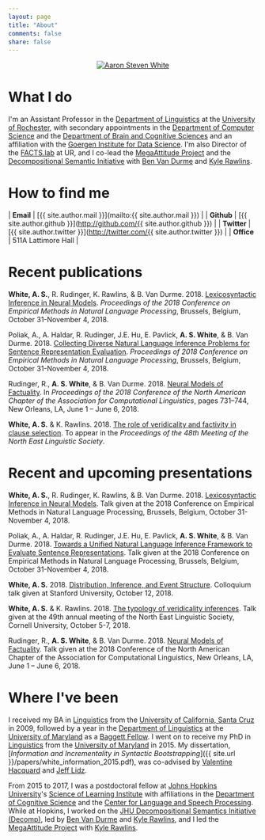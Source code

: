 ```yaml
---
layout: page
title: "About"
comments: false
share: false
---
```


<center>
<a href="http://aaronstevenwhite.io"><img class="people" alt="Aaron Steven White" src="assets/img/aaron-white.jpg" srcset="assets/img/aaron-white.jpg" /></a>
</center>

# What I do

I'm an Assistant Professor in the [Department of Linguistics](http://www.sas.rochester.edu/lin/index.html) at the [University of Rochester](https://www.rochester.edu/), with secondary appointments in the [Department of Computer Science](https://www.cs.rochester.edu/) and the [Department of Brain and Cognitive Sciences](http://www.sas.rochester.edu/bcs/) and an affiliation with the [Goergen Institute for Data Science](http://www.sas.rochester.edu/dsc/). I'm also Director of the [FACTS.lab](http://factslab.io) at UR, and I co-lead the [MegaAttitude Project](http://megaattitude.io) and the [Decompositional Semantic Initiative](http://decomp.io) with [Ben Van Durme](http://www.cs.jhu.edu/~vandurme/) and [Kyle Rawlins](http://sites.krieger.jhu.edu/rawlins/).

# How to find me

| **Email**    | [{{ site.author.mail }}](mailto:{{ site.author.mail }})                           |
| **Github**   | [{{ site.author.github }}](http://github.com/{{ site.author.github }})              |
| **Twitter**  | [{{ site.author.twitter }}](http://twitter.com/{{ site.author.twitter }})           |
| **Office**   | 511A Lattimore Hall                                                                 |

# Recent publications

**White, A. S.**, R. Rudinger, K. Rawlins, & B. Van Durme. 2018. [Lexicosyntactic Inference in Neural Models](http://aclweb.org/anthology/D18-1501). _Proceedings of the 2018 Conference on Empirical Methods in Natural Language Processing_, Brussels, Belgium, October 31-November 4, 2018.

Poliak, A., A. Haldar, R. Rudinger, J.E. Hu, E. Pavlick, **A. S. White**, & B. Van Durme. 2018. [Collecting Diverse Natural Language Inference Problems for Sentence Representation Evaluation](http://aclweb.org/anthology/D18-1007). _Proceedings of 2018 Conference on Empirical Methods in Natural Language Processing_, Brussels, Belgium, October 31-November 4, 2018.

Rudinger, R., **A. S. White**, & B. Van Durme. 2018. [Neural Models of Factuality](http://aclweb.org/anthology/N18-1067). In _Proceedings of the 2018 Conference of the North American Chapter of the Association for Computational Linguistics_, pages 731–744, New Orleans, LA, June 1 – June 6, 2018.

**White, A. S.** & K. Rawlins. 2018. [The role of veridicality and factivity in clause selection](papers/white_role_2018.pdf). To appear in the *Proceedings of the 48th Meeting of the North East Linguistic Society*.

# Recent and upcoming presentations

**White, A. S.**, R. Rudinger, K. Rawlins, & B. Van Durme. 2018. [Lexicosyntactic Inference in Neural Models](presentations/slides/white_emnlp2018_lexicosyntactic_slides.pptx). Talk given at the 2018 Conference on Empirical Methods in Natural Language Processing, Brussels, Belgium, October 31-November 4, 2018.

Poliak, A., A. Haldar, R. Rudinger, J.E. Hu, E. Pavlick, **A. S. White**, & B. Van Durme. 2018. [Towards a Unified Natural Language Inference Framework to Evaluate Sentence Representations](https://arxiv.org/pdf/1804.08207). Talk given at the 2018 Conference on Empirical Methods in Natural Language Processing, Brussels, Belgium, October 31-November 4, 2018.

**White, A. S.** 2018. [Distribution, Inference, and Event Structure](presentations/slides/white_stanford_colloq_slides.pdf). Colloquium talk given at Stanford University, October 12, 2018.

**White, A. S.** & K. Rawlins. 2018. [The typology of veridicality inferences](presentations/slides/white_nels49_slides.pdf). Talk given at the 49th annual meeting of the North East Linguistic Society, Cornell University, October 5-7, 2018.

Rudinger, R., **A. S. White**, & B. Van Durme. 2018. [Neural Models of Factuality](presentations/slides/rudinger_naacl2018_slides.pdf). Talk given at the 2018 Conference of the North American Chapter of the Association for Computational Linguistics, New Orleans, LA, June 1 – June 6, 2018.

# Where I've been

I received my BA in [Linguistics](http://linguistics.ucsc.edu/) from the [University of California, Santa Cruz](http://ucsc.edu/) in 2009, followed by a year in the [Department of Linguistics](http://ling.umd.edu/) at the [University of Maryland](http://umd.edu/) as a [Baggett Fellow](http://ling.umd.edu/baggett/). I went on to receive my PhD in [Linguistics](http://ling.umd.edu/) from the [University of Maryland](http://umd.edu/) in 2015. My dissertation, [_Information and Incrementality in Syntactic Bootstrapping_]({{ site.url }}/papers/white_information_2015.pdf), was co-advised by [Valentine Hacquard](http://ling.umd.edu/~hacquard/) and [Jeff Lidz](http://ling.umd.edu/~jlidz/).

From 2015 to 2017, I was a postdoctoral fellow at [Johns Hopkins University](http://jhu.edu)'s [Science of Learning Institute](http://scienceoflearning.jhu.edu/) with affiliations in the [Department of Cognitive Science](http://cogsci.jhu.edu/) and the [Center for Language and Speech Processing](http://www.clsp.jhu.edu/). While at Hopkins, I worked on the [JHU Decompositional Semantics Initiative (Decomp)](http://decomp.net/), led by [Ben Van Durme](http://www.cs.jhu.edu/~vandurme/) and [Kyle Rawlins](http://sites.krieger.jhu.edu/rawlins/), and I led the [MegaAttitude Project](http://megaattitude.io) with [Kyle Rawlins](http://sites.krieger.jhu.edu/rawlins/).
